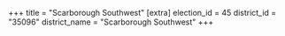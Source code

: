 +++
title = "Scarborough Southwest"
[extra]
election_id = 45
district_id = "35096"
district_name = "Scarborough Southwest"
+++
